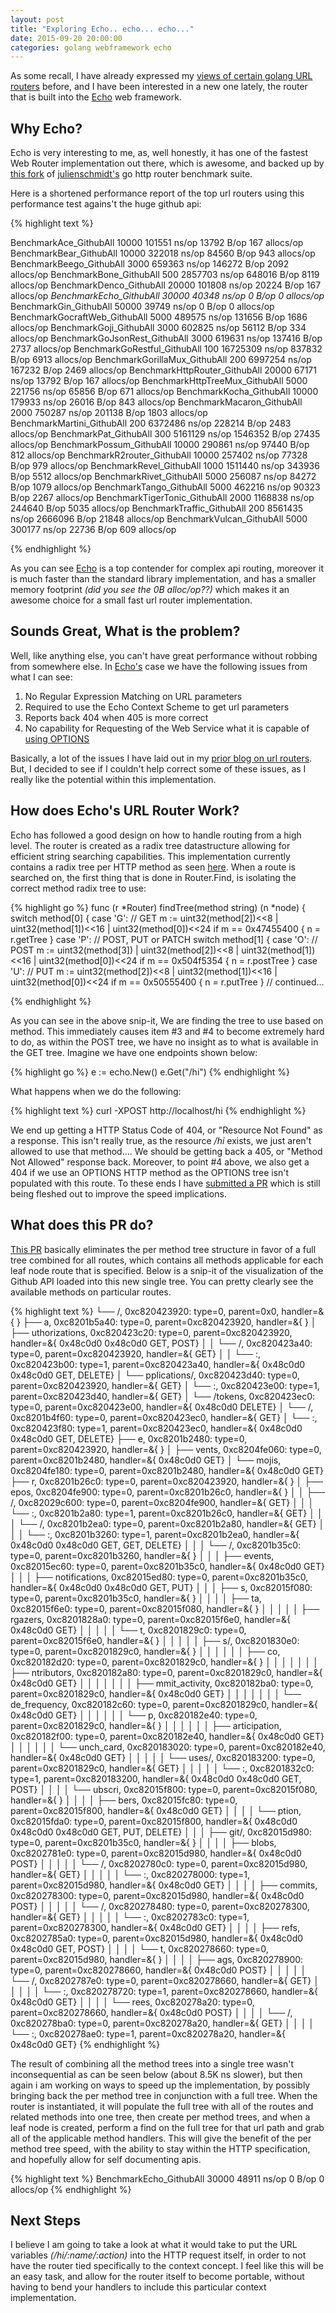 ```yaml
---
layout: post
title: "Exploring Echo.. echo... echo..."
date: 2015-09-20 20:00:00
categories: golang webframework echo
---
```


As some recall, I have already expressed my [views of certain golang URL routers][url_routers] before, and
I have been interested in a new one lately, the router that is built into the [Echo][master_echo] web framework.

## Why Echo?

Echo is very interesting to me, as, well honestly, it has one of the fastest Web Router implementation out there, which
is awesome, and backed up by [this fork][go-perf-test] of [julienschmidt's][go-perf-test-orig] go http router benchmark suite.

Here is a shortened performance report of the top url routers using this performance test agains't the huge github api:

{% highlight text %}

BenchmarkAce_GithubAll                     10000            101551 ns/op           13792 B/op        167 allocs/op
BenchmarkBear_GithubAll                    10000            322018 ns/op           84560 B/op        943 allocs/op
BenchmarkBeego_GithubAll                    3000            659363 ns/op          146272 B/op       2092 allocs/op
BenchmarkBone_GithubAll                      500           2857703 ns/op          648016 B/op       8119 allocs/op
BenchmarkDenco_GithubAll                   20000            101808 ns/op           20224 B/op        167 allocs/op
*BenchmarkEcho_GithubAll                    30000             40348 ns/op               0 B/op          0 allocs/op*
BenchmarkGin_GithubAll                     50000             39749 ns/op               0 B/op          0 allocs/op
BenchmarkGocraftWeb_GithubAll               5000            489575 ns/op          131656 B/op       1686 allocs/op
BenchmarkGoji_GithubAll                     3000            602825 ns/op           56112 B/op        334 allocs/op
BenchmarkGoJsonRest_GithubAll               3000            619631 ns/op          137416 B/op       2737 allocs/op
BenchmarkGoRestful_GithubAll                 100          16725309 ns/op          837832 B/op       6913 allocs/op
BenchmarkGorillaMux_GithubAll                200           6997254 ns/op          167232 B/op       2469 allocs/op
BenchmarkHttpRouter_GithubAll              20000             67171 ns/op           13792 B/op        167 allocs/op
BenchmarkHttpTreeMux_GithubAll              5000            221756 ns/op           65856 B/op        671 allocs/op
BenchmarkKocha_GithubAll                   10000            179933 ns/op           26016 B/op        843 allocs/op
BenchmarkMacaron_GithubAll                  2000            750287 ns/op          201138 B/op       1803 allocs/op
BenchmarkMartini_GithubAll                   200           6372486 ns/op          228214 B/op       2483 allocs/op
BenchmarkPat_GithubAll                       300           5161129 ns/op         1546352 B/op      27435 allocs/op
BenchmarkPossum_GithubAll                  10000            290861 ns/op           97440 B/op        812 allocs/op
BenchmarkR2router_GithubAll                10000            257402 ns/op           77328 B/op        979 allocs/op
BenchmarkRevel_GithubAll                    1000           1511440 ns/op          343936 B/op       5512 allocs/op
BenchmarkRivet_GithubAll                    5000            256087 ns/op           84272 B/op       1079 allocs/op
BenchmarkTango_GithubAll                    5000            462216 ns/op           90323 B/op       2267 allocs/op
BenchmarkTigerTonic_GithubAll               2000           1168838 ns/op          244640 B/op       5035 allocs/op
BenchmarkTraffic_GithubAll                   200           8561435 ns/op         2666096 B/op      21848 allocs/op
BenchmarkVulcan_GithubAll                   5000            300177 ns/op           22736 B/op        609 allocs/op


{% endhighlight %}

As you can see [Echo][master_echo] is a top contender for complex api routing, moreover it is much faster than the standard
library implementation, and has a smaller memory footprint _(did you see the 0B alloc/op??)_ which makes it an awesome choice for a 
small fast url router implementation.

## Sounds Great, What is the problem?

Well, like anything else, you can't have great performance without robbing from somewhere else.  In [Echo's][master_echo] case
we have the following issues from what I can see:

1. No Regular Expression Matching on URL parameters
2. Required to use the Echo Context Scheme to get url parameters
3. Reports back 404 when 405 is more correct
4. No capability for Requesting of the Web Service what it is capable of [using OPTIONS][options]

Basically, a lot of the issues I have laid out in my [prior blog on url routers][url_routers].  But, I decided to see if I couldn't help
correct some of these issues, as I really like the potential within this implementation.

## How does Echo's URL Router Work?

Echo has followed a good design on how to handle routing from a high level.  The router is created as a radix tree datastructure allowing
for efficient string searching capabilities.  This implementation currently contains a radix tree per HTTP method as seen [here][multiple-trees].
When a route is searched on, the first thing that is done in Router.Find, is isolating the correct method radix tree to use:

{% highlight go %}
func (r *Router) findTree(method string) (n *node) {
    switch method[0] {
    case 'G': // GET
        m := uint32(method[2])<<8 | uint32(method[1])<<16 | uint32(method[0])<<24
        if m == 0x47455400 {
            n = r.getTree
        }
    case 'P': // POST, PUT or PATCH
        switch method[1] {
        case 'O': // POST
            m := uint32(method[3]) | uint32(method[2])<<8 | uint32(method[1])<<16 |
                uint32(method[0])<<24
            if m == 0x504f5354 {
                n = r.postTree
            }
        case 'U': // PUT
            m := uint32(method[2])<<8 | uint32(method[1])<<16 | uint32(method[0])<<24
            if m == 0x50555400 {
                n = r.putTree
            }
// continued...

{% endhighlight %}

As you can see in the above snip-it, We are finding the tree to use based on method.  This immediately causes item #3 and #4 to become extremely hard to do, as
within the POST tree, we have no insight as to what is available in the GET tree.  Imagine we have one endpoints shown below:

{% highlight go %}
    e := echo.New()
    e.Get("/hi")
{% endhighlight %}

What happens when we do the following:

{% highlight text %}
    curl -XPOST http://localhost/hi
{% endhighlight %}

We end up getting a HTTP Status Code of 404, or "Resource Not Found" as a response.  This isn't really true, as the resource */hi* exists, we just aren't allowed to use
that method....  We should be getting back a 405, or "Method Not Allowed" response back.  Moreover, to point #4 above, we also get a 404 if we use an OPTIONS HTTP method
as the OPTIONS tree isn't populated with this route. To these ends I have [submitted a PR][405_pull] which is still being fleshed out to improve the speed implications.

## What does this PR do?

[This PR][405_pull] basically eliminates the per method tree structure in favor of a full tree combined for all routes, which contains all methods applicable for each leaf node route
that is specified.  Below is a snip-it of the visualization of the Github API loaded into this new single tree. You can pretty clearly see the available methods on particular routes.

{% highlight text %}
└── /, 0xc820423920: type=0, parent=0x0, handler=&{<nil> <nil> <nil> <nil> <nil> <nil> <nil> <nil> <nil> }
    ├── a, 0xc8201b5a40: type=0, parent=0xc820423920, handler=&{<nil> <nil> <nil> <nil> <nil> <nil> <nil> <nil> <nil> }
    │   ├── uthorizations, 0xc820423c20: type=0, parent=0xc820423920, handler=&{<nil> <nil> 0x48c0d0 <nil> <nil> <nil> 0x48c0d0 <nil> <nil> GET, POST}
    │   │   └── /, 0xc820423a40: type=0, parent=0xc820423920, handler=&{<nil> <nil> <nil> <nil> <nil> <nil> <nil> <nil> <nil> GET}
    │   │       └── :, 0xc820423b00: type=1, parent=0xc820423a40, handler=&{<nil> 0x48c0d0 0x48c0d0 <nil> <nil> <nil> <nil> <nil> <nil> GET, DELETE}
    │   └── pplications/, 0xc820423d40: type=0, parent=0xc820423920, handler=&{<nil> <nil> <nil> <nil> <nil> <nil> <nil> <nil> <nil> GET}
    │       └── :, 0xc820423e00: type=1, parent=0xc820423d40, handler=&{<nil> <nil> <nil> <nil> <nil> <nil> <nil> <nil> <nil> GET}
    │           └── /tokens, 0xc820423ec0: type=0, parent=0xc820423e00, handler=&{<nil> 0x48c0d0 <nil> <nil> <nil> <nil> <nil> <nil> <nil> DELETE}
    │               └── /, 0xc8201b4f60: type=0, parent=0xc820423ec0, handler=&{<nil> <nil> <nil> <nil> <nil> <nil> <nil> <nil> <nil> GET}
    │                   └── :, 0xc820423f80: type=1, parent=0xc820423ec0, handler=&{<nil> 0x48c0d0 0x48c0d0 <nil> <nil> <nil> <nil> <nil> <nil> GET, DELETE}
    ├── e, 0xc8201b2480: type=0, parent=0xc820423920, handler=&{<nil> <nil> <nil> <nil> <nil> <nil> <nil> <nil> <nil> }
    │   ├── vents, 0xc8204fe060: type=0, parent=0xc8201b2480, handler=&{<nil> <nil> 0x48c0d0 <nil> <nil> <nil> <nil> <nil> <nil> GET}
    │   └── mojis, 0xc8204fe180: type=0, parent=0xc8201b2480, handler=&{<nil> <nil> 0x48c0d0 <nil> <nil> <nil> <nil> <nil> <nil> GET}
    ├── r, 0xc8201b26c0: type=0, parent=0xc820423920, handler=&{<nil> <nil> <nil> <nil> <nil> <nil> <nil> <nil> <nil> }
    │   ├── epos, 0xc8204fe900: type=0, parent=0xc8201b26c0, handler=&{<nil> <nil> <nil> <nil> <nil> <nil> <nil> <nil> <nil> }
    │   │   ├── /, 0xc82029c600: type=0, parent=0xc8204fe900, handler=&{<nil> <nil> <nil> <nil> <nil> <nil> <nil> <nil> <nil> GET}
    │   │   │   └── :, 0xc8201b2a80: type=1, parent=0xc8201b26c0, handler=&{<nil> <nil> <nil> <nil> <nil> <nil> <nil> <nil> <nil> GET}
    │   │   │       └── /, 0xc8201b2ea0: type=0, parent=0xc8201b2a80, handler=&{<nil> <nil> <nil> <nil> <nil> <nil> <nil> <nil> <nil> GET}
    │   │   │           └── :, 0xc8201b3260: type=1, parent=0xc8201b2ea0, handler=&{<nil> 0x48c0d0 0x48c0d0 <nil> <nil> <nil> <nil> <nil> <nil> GET, GET, DELETE}
    │   │   │               └── /, 0xc8201b35c0: type=0, parent=0xc8201b3260, handler=&{<nil> <nil> <nil> <nil> <nil> <nil> <nil> <nil> <nil> }
    │   │   │                   ├── events, 0xc82015ec60: type=0, parent=0xc8201b35c0, handler=&{<nil> <nil> 0x48c0d0 <nil> <nil> <nil> <nil> <nil> <nil> GET}
    │   │   │                   ├── notifications, 0xc82015ed80: type=0, parent=0xc8201b35c0, handler=&{<nil> <nil> 0x48c0d0 <nil> <nil> <nil> <nil> 0x48c0d0 <nil> GET, PUT}
    │   │   │                   ├── s, 0xc82015f080: type=0, parent=0xc8201b35c0, handler=&{<nil> <nil> <nil> <nil> <nil> <nil> <nil> <nil> <nil> }
    │   │   │                   │   ├── ta, 0xc82015f6e0: type=0, parent=0xc82015f080, handler=&{<nil> <nil> <nil> <nil> <nil> <nil> <nil> <nil> <nil> }
    │   │   │                   │   │   ├── rgazers, 0xc8201828a0: type=0, parent=0xc82015f6e0, handler=&{<nil> <nil> 0x48c0d0 <nil> <nil> <nil> <nil> <nil> <nil> GET}
    │   │   │                   │   │   └── t, 0xc8201829c0: type=0, parent=0xc82015f6e0, handler=&{<nil> <nil> <nil> <nil> <nil> <nil> <nil> <nil> <nil> }
    │   │   │                   │   │       ├── s/, 0xc8201830e0: type=0, parent=0xc8201829c0, handler=&{<nil> <nil> <nil> <nil> <nil> <nil> <nil> <nil> <nil> }
    │   │   │                   │   │       │   ├── co, 0xc820182d20: type=0, parent=0xc8201829c0, handler=&{<nil> <nil> <nil> <nil> <nil> <nil> <nil> <nil> <nil> }
    │   │   │                   │   │       │   │   ├── ntributors, 0xc820182a80: type=0, parent=0xc8201829c0, handler=&{<nil> <nil> 0x48c0d0 <nil> <nil> <nil> <nil> <nil> <nil> GET}
    │   │   │                   │   │       │   │   ├── mmit_activity, 0xc820182ba0: type=0, parent=0xc8201829c0, handler=&{<nil> <nil> 0x48c0d0 <nil> <nil> <nil> <nil> <nil> <nil> GET}
    │   │   │                   │   │       │   │   └── de_frequency, 0xc820182c60: type=0, parent=0xc8201829c0, handler=&{<nil> <nil> 0x48c0d0 <nil> <nil> <nil> <nil> <nil> <nil> GET}
    │   │   │                   │   │       │   └── p, 0xc820182e40: type=0, parent=0xc8201829c0, handler=&{<nil> <nil> <nil> <nil> <nil> <nil> <nil> <nil> <nil> }
    │   │   │                   │   │       │       ├── articipation, 0xc820182f00: type=0, parent=0xc820182e40, handler=&{<nil> <nil> 0x48c0d0 <nil> <nil> <nil> <nil> <nil> <nil> GET}
    │   │   │                   │   │       │       └── unch_card, 0xc820183020: type=0, parent=0xc820182e40, handler=&{<nil> <nil> 0x48c0d0 <nil> <nil> <nil> <nil> <nil> <nil> GET}
    │   │   │                   │   │       └── uses/, 0xc820183200: type=0, parent=0xc8201829c0, handler=&{<nil> <nil> <nil> <nil> <nil> <nil> <nil> <nil> <nil> GET}
    │   │   │                   │   │           └── :, 0xc8201832c0: type=1, parent=0xc820183200, handler=&{<nil> <nil> 0x48c0d0 <nil> <nil> <nil> 0x48c0d0 <nil> <nil> GET, POST}
    │   │   │                   │   └── ubscri, 0xc82015f800: type=0, parent=0xc82015f080, handler=&{<nil> <nil> <nil> <nil> <nil> <nil> <nil> <nil> <nil> }
    │   │   │                   │       ├── bers, 0xc82015fc80: type=0, parent=0xc82015f800, handler=&{<nil> <nil> 0x48c0d0 <nil> <nil> <nil> <nil> <nil> <nil> GET}
    │   │   │                   │       └── ption, 0xc82015fda0: type=0, parent=0xc82015f800, handler=&{<nil> 0x48c0d0 0x48c0d0 <nil> <nil> <nil> <nil> 0x48c0d0 <nil> GET, PUT, DELETE}
    │   │   │                   ├── git/, 0xc82015d980: type=0, parent=0xc8201b35c0, handler=&{<nil> <nil> <nil> <nil> <nil> <nil> <nil> <nil> <nil> }
    │   │   │                   │   ├── blobs, 0xc8202781e0: type=0, parent=0xc82015d980, handler=&{<nil> <nil> <nil> <nil> <nil> <nil> 0x48c0d0 <nil> <nil> POST}
    │   │   │                   │   │   └── /, 0xc8202780c0: type=0, parent=0xc82015d980, handler=&{<nil> <nil> <nil> <nil> <nil> <nil> <nil> <nil> <nil> GET}
    │   │   │                   │   │       └── :, 0xc820278000: type=1, parent=0xc82015d980, handler=&{<nil> <nil> 0x48c0d0 <nil> <nil> <nil> <nil> <nil> <nil> GET}
    │   │   │                   │   ├── commits, 0xc820278300: type=0, parent=0xc82015d980, handler=&{<nil> <nil> <nil> <nil> <nil> <nil> 0x48c0d0 <nil> <nil> POST}
    │   │   │                   │   │   └── /, 0xc820278480: type=0, parent=0xc820278300, handler=&{<nil> <nil> <nil> <nil> <nil> <nil> <nil> <nil> <nil> GET}
    │   │   │                   │   │       └── :, 0xc8202783c0: type=1, parent=0xc820278300, handler=&{<nil> <nil> 0x48c0d0 <nil> <nil> <nil> <nil> <nil> <nil> GET}
    │   │   │                   │   ├── refs, 0xc8202785a0: type=0, parent=0xc82015d980, handler=&{<nil> <nil> 0x48c0d0 <nil> <nil> <nil> 0x48c0d0 <nil> <nil> GET, POST}
    │   │   │                   │   └── t, 0xc820278660: type=0, parent=0xc82015d980, handler=&{<nil> <nil> <nil> <nil> <nil> <nil> <nil> <nil> <nil> }
    │   │   │                   │       ├── ags, 0xc820278900: type=0, parent=0xc820278660, handler=&{<nil> <nil> <nil> <nil> <nil> <nil> 0x48c0d0 <nil> <nil> POST}
    │   │   │                   │       │   └── /, 0xc8202787e0: type=0, parent=0xc820278660, handler=&{<nil> <nil> <nil> <nil> <nil> <nil> <nil> <nil> <nil> GET}
    │   │   │                   │       │       └── :, 0xc820278720: type=1, parent=0xc820278660, handler=&{<nil> <nil> 0x48c0d0 <nil> <nil> <nil> <nil> <nil> <nil> GET}
    │   │   │                   │       └── rees, 0xc820278a20: type=0, parent=0xc820278660, handler=&{<nil> <nil> <nil> <nil> <nil> <nil> 0x48c0d0 <nil> <nil> POST}
    │   │   │                   │           └── /, 0xc820278ba0: type=0, parent=0xc820278a20, handler=&{<nil> <nil> <nil> <nil> <nil> <nil> <nil> <nil> <nil> GET}
    │   │   │                   │               └── :, 0xc820278ae0: type=1, parent=0xc820278a20, handler=&{<nil> <nil> 0x48c0d0 <nil> <nil> <nil> <nil> <nil> <nil> GET}
{% endhighlight %}

The result of combining all the method trees into a single tree wasn't inconsequential as can be seen below (about 8.5K ns slower), but then again i am working on ways to speed up the implementation, by
possibly bringing back the per method tree in conjunction with a full tree.  When the router is instantiated, it will populate the full tree with all of the routes and related methods into one
tree, then create per method trees, and when a leaf node is created, perform a find on the full tree for that url path and grab all of the applicable method handlers.  This will give 
the benefit of the per method tree speed, with the ability to stay within the HTTP specification, and hopefully allow for self documenting apis.

{% highlight text %}
BenchmarkEcho_GithubAll                    30000             48911 ns/op               0 B/op          0 allocs/op
{% endhighlight %}

## Next Steps

I believe I am going to take a look at what it would take to put the URL variables _(/hi/*:name*/*:action*)_ into the HTTP request itself, in order to not have the router tied specifically
to the context concept.  I feel like this will be an easy task, and allow for the router itself to become portable, without having to bend your handlers to include this particular context implementation.


[url_routers]: http://husobee.github.io/golang/url-router/2015/06/15/why-do-all-golang-url-routers-suck.html
[master_echo]: https://github.com/labstack/echo/
[405_pull]: https://github.com/labstack/echo/pull/205
[go-perf-test-orig]: https://github.com/julienschmidt/go-http-routing-benchmark
[go-perf-test]: https://github.com/vishr/go-http-routing-benchmark
[options]: http://zacstewart.com/2012/04/14/http-options-method.html
[multiple-trees]: https://github.com/labstack/echo/blob/49440e762b68617d93d533b06846c83450cdd299/router.go#L7-L15
